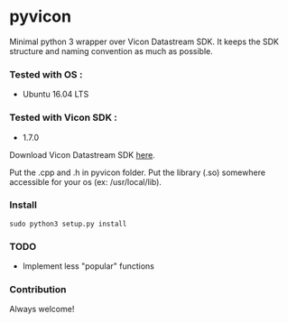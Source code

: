 # pyvicon
Minimal python 3 wrapper over Vicon Datastream SDK. It keeps the SDK structure and naming convention
as much as possible.

### Tested with OS :
- Ubuntu 16.04 LTS

### Tested with Vicon SDK :
- 1.7.0

Download Vicon Datastream SDK [here](https://www.vicon.com/downloads/utilities-and-sdk/datastream-sdk).

Put the .cpp and .h in pyvicon folder.
Put the library (.so) somewhere accessible for your os (ex: /usr/local/lib).

### Install
```
sudo python3 setup.py install
```

### TODO
- Implement less "popular" functions

### Contribution
Always welcome!


